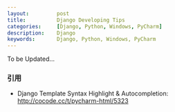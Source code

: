 ```yaml
---
layout:         post
title:          Django Developing Tips
categories:     [Django, Python, Windows, PyCharm]
description:    Django
keywords:       Django, Python, Windows, PyCharm
---
```



To be Updated...


### 引用

* Django Template Syntax Highlight & Autocompletion: http://cocode.cc/t/pycharm-html/5323
